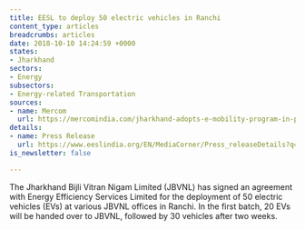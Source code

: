 ```yaml
---
title: EESL to deploy 50 electric vehicles in Ranchi
content_type: articles
breadcrumbs: articles
date: 2018-10-10 14:24:59 +0000
states:
- Jharkhand
sectors:
- Energy
subsectors:
- Energy-related Transportation
sources:
- name: Mercom
  url: https://mercomindia.com/jharkhand-adopts-e-mobility-program-in-partnership-with-eesl/
details:
- name: Press Release
  url: https://www.eeslindia.org/EN/MediaCorner/Press_releaseDetails?q=hHGzu6Dog5tA/lELhcNGkXlJcaPFbwjw
is_newsletter: false

---
```

The Jharkhand Bijli Vitran Nigam Limited (JBVNL) has signed an agreement with Energy Efficiency Services Limited for the deployment of 50 electric vehicles (EVs) at various JBVNL offices in Ranchi. In the first batch, 20 EVs will be handed over to JBVNL, followed by 30 vehicles after two weeks.     
